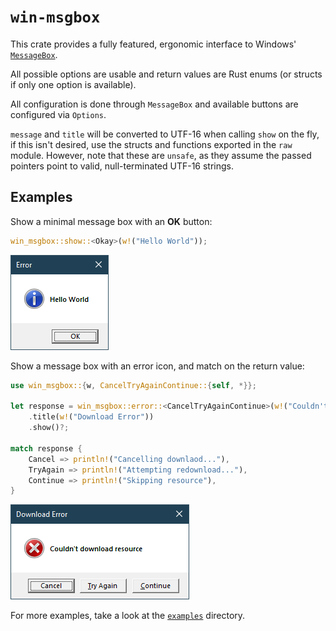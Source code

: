 # `win-msgbox`

This crate provides a fully featured, ergonomic interface to Windows' [`MessageBox`](https://learn.microsoft.com/ewindows/win32/api/winuser/nf-winuser-messagebox).

All possible options are usable and return values are Rust enums (or structs if only one option is available).

All configuration is done through `MessageBox` and available buttons are configured via `Options`.

`message` and `title` will be converted to UTF-16 when calling `show` on the fly,
if this isn't desired, use the structs and functions exported in the `raw` module. However, note that these are
`unsafe`, as they assume the passed pointers point to valid, null-terminated UTF-16 strings.

## Examples

Show a minimal message box with an **OK** button:

```rust
win_msgbox::show::<Okay>(w!("Hello World"));
```

![Image of the resulting message box](res/minimal.png)

Show a message box with an error icon, and match on the return value:

```rust
use win_msgbox::{w, CancelTryAgainContinue::{self, *}};

let response = win_msgbox::error::<CancelTryAgainContinue>(w!("Couldn't download resource"))
    .title(w!("Download Error"))
    .show()?;

match response {
    Cancel => println!("Cancelling downlaod..."),
    TryAgain => println!("Attempting redownload..."),
    Continue => println!("Skipping resource"),
}
```

![Image of the resulting message box](res/options.png)

For more examples, take a look at the [`examples`](examples) directory.
